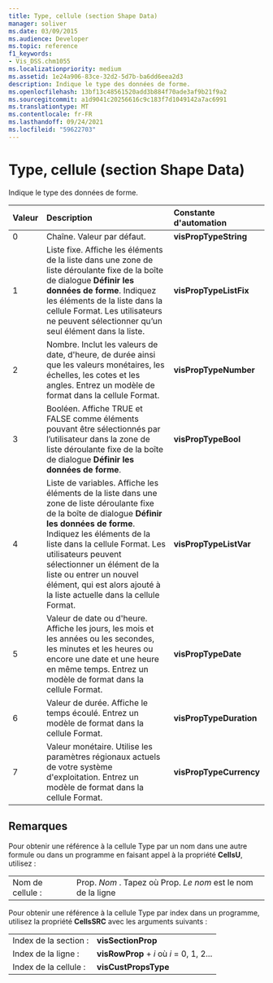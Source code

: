 ```yaml
---
title: Type, cellule (section Shape Data)
manager: soliver
ms.date: 03/09/2015
ms.audience: Developer
ms.topic: reference
f1_keywords:
- Vis_DSS.chm1055
ms.localizationpriority: medium
ms.assetid: 1e24a906-83ce-32d2-5d7b-ba6dd6eea2d3
description: Indique le type des données de forme.
ms.openlocfilehash: 13bf13c48561520add3b884f70ade3af9b21f9a2
ms.sourcegitcommit: a1d9041c20256616c9c183f7d1049142a7ac6991
ms.translationtype: MT
ms.contentlocale: fr-FR
ms.lasthandoff: 09/24/2021
ms.locfileid: "59622703"
---
```

# <a name="type-cell-shape-data-section"></a>Type, cellule (section Shape Data)

Indique le type des données de forme.
  
|**Valeur**|**Description**|**Constante d'automation**|
|:-----|:-----|:-----|
|0  <br/> |Chaîne. Valeur par défaut.  <br/> |**visPropTypeString** <br/> |
|1  <br/> |Liste fixe. Affiche les éléments de la liste dans une zone de liste déroulante fixe de la boîte de dialogue **Définir les données de forme**. Indiquez les éléments de la liste dans la cellule Format. Les utilisateurs ne peuvent sélectionner qu’un seul élément dans la liste.<br/> |**visPropTypeListFix** <br/> |
|2  <br/> |Nombre. Inclut les valeurs de date, d'heure, de durée ainsi que les valeurs monétaires, les échelles, les cotes et les angles. Entrez un modèle de format dans la cellule Format.  <br/> |**visPropTypeNumber** <br/> |
|3  <br/> |Booléen. Affiche TRUE et FALSE comme éléments pouvant être sélectionnés par l’utilisateur dans la zone de liste déroulante fixe de la boîte de dialogue **Définir les données de forme**.<br/> |**visPropTypeBool** <br/> |
|4   <br/> |Liste de variables. Affiche les éléments de la liste dans une zone de liste déroulante fixe de la boîte de dialogue **Définir les données de forme**. Indiquez les éléments de la liste dans la cellule Format. Les utilisateurs peuvent sélectionner un élément de la liste ou entrer un nouvel élément, qui est alors ajouté à la liste actuelle dans la cellule Format.<br/> |**visPropTypeListVar** <br/> |
|5  <br/> |Valeur de date ou d'heure. Affiche les jours, les mois et les années ou les secondes, les minutes et les heures ou encore une date et une heure en même temps. Entrez un modèle de format dans la cellule Format.  <br/> |**visPropTypeDate** <br/> |
|6   <br/> |Valeur de durée. Affiche le temps écoulé. Entrez un modèle de format dans la cellule Format.  <br/> |**visPropTypeDuration** <br/> |
|7   <br/> |Valeur monétaire. Utilise les paramètres régionaux actuels de votre système d'exploitation. Entrez un modèle de format dans la cellule Format.  <br/> |**visPropTypeCurrency** <br/> |
   
## <a name="remarks"></a>Remarques

Pour obtenir une référence à la cellule Type par un nom dans une autre formule ou dans un programme en faisant appel à la propriété **CellsU**, utilisez : 
  
|||
|:-----|:-----|
|Nom de cellule :  <br/> |Prop. *Nom*  . Tapez où Prop.  *Le nom*  est le nom de la ligne  <br/> |
   
Pour obtenir une référence à la cellule Type par index dans un programme, utilisez la propriété **CellsSRC** avec les arguments suivants : 
  
|||
|:-----|:-----|
|Index de la section :  <br/> |**visSectionProp** <br/> |
|Index de la ligne :  <br/> |**visRowProp**  +   *i* où *i* = 0, 1, 2...  <br/> |
|Index de la cellule :  <br/> |**visCustPropsType** <br/> |
   

